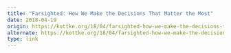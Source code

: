 ```yaml
---
title: "Farsighted: How We Make the Decisions That Matter the Most"
date: 2018-04-19
origin: https://kottke.org/18/04/farsighted-how-we-make-the-decisions-that-matter-the-most
alternate: https://kottke.org/18/04/farsighted-how-we-make-the-decisions-that-matter-the-most
type: link
---
```


